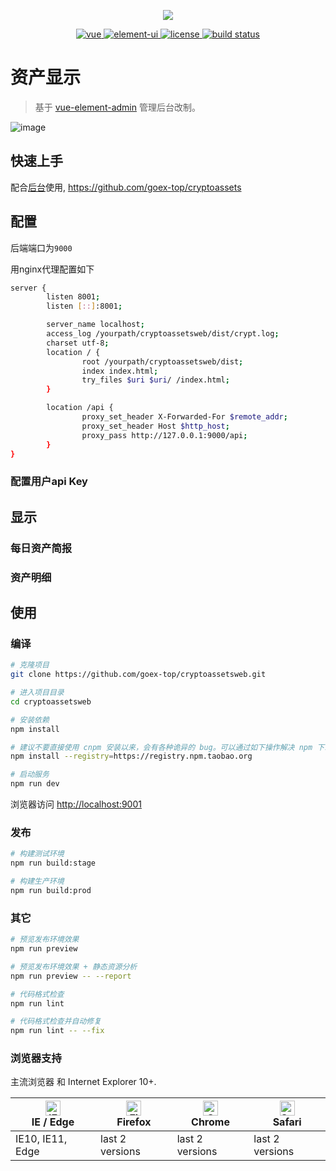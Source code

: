<p align="center">
    <img src="https://raw.githubusercontent.com/goex-top/cryptoassetsweb/master/public/favicon.ico">
</p>

<p align="center">
  <a href="https://github.com/vuejs/vue">
    <img src="https://img.shields.io/badge/vue-2.6.11-brightgreen.svg" alt="vue">
  </a>
  <a href="https://github.com/ElemeFE/element">
    <img src="https://img.shields.io/badge/element--ui-2.13.0-brightgreen.svg" alt="element-ui">
  </a>
  <a href="https://github.com/goex-top/cryptoassetsweb/master/LICENSE">
    <img src="https://img.shields.io/github/license/mashape/apistatus.svg" alt="license">
  </a>
  <a href="https://www.travis-ci.com/goex-top/cryptoassetsweb">
    <img src="https://www.travis-ci.com/goex-top/cryptoassetsweb.svg?branch=master" alt="build status">
  </a>
</p>

# 资产显示


> 基于 [vue-element-admin](https://github.com/PanJiaChen/vue-element-admin) 管理后台改制。

![image](https://raw.githubusercontent.com/goex-top/cryptoassetsweb/master/assets.gif)

## 快速上手

配合[后台](https://github.com/goex-top/cryptoassets)使用, https://github.com/goex-top/cryptoassets

## 配置

后端端口为`9000`

用nginx代理配置如下
```bash
server {
        listen 8001;
        listen [::]:8001;

        server_name localhost;
        access_log /yourpath/cryptoassetsweb/dist/crypt.log;
        charset utf-8;
        location / {
                root /yourpath/cryptoassetsweb/dist;
                index index.html;
                try_files $uri $uri/ /index.html;
        }

        location /api {
                proxy_set_header X-Forwarded-For $remote_addr;
                proxy_set_header Host $http_host;
                proxy_pass http://127.0.0.1:9000/api;
        }
}
```

### 配置用户api Key

## 显示

### 每日资产简报

### 资产明细

## 使用

### 编译

```bash
# 克隆项目
git clone https://github.com/goex-top/cryptoassetsweb.git

# 进入项目目录
cd cryptoassetsweb

# 安装依赖
npm install

# 建议不要直接使用 cnpm 安装以来，会有各种诡异的 bug。可以通过如下操作解决 npm 下载速度慢的问题
npm install --registry=https://registry.npm.taobao.org

# 启动服务
npm run dev
```

浏览器访问 [http://localhost:9001](http://localhost:9001)

### 发布

```bash
# 构建测试环境
npm run build:stage

# 构建生产环境
npm run build:prod
```

### 其它

```bash
# 预览发布环境效果
npm run preview

# 预览发布环境效果 + 静态资源分析
npm run preview -- --report

# 代码格式检查
npm run lint

# 代码格式检查并自动修复
npm run lint -- --fix
```

### 浏览器支持

主流浏览器 和 Internet Explorer 10+.

| [<img src="https://raw.githubusercontent.com/alrra/browser-logos/master/src/edge/edge_48x48.png" alt="IE / Edge" width="24px" height="24px" />](http://godban.github.io/browsers-support-badges/)</br>IE / Edge | [<img src="https://raw.githubusercontent.com/alrra/browser-logos/master/src/firefox/firefox_48x48.png" alt="Firefox" width="24px" height="24px" />](http://godban.github.io/browsers-support-badges/)</br>Firefox | [<img src="https://raw.githubusercontent.com/alrra/browser-logos/master/src/chrome/chrome_48x48.png" alt="Chrome" width="24px" height="24px" />](http://godban.github.io/browsers-support-badges/)</br>Chrome | [<img src="https://raw.githubusercontent.com/alrra/browser-logos/master/src/safari/safari_48x48.png" alt="Safari" width="24px" height="24px" />](http://godban.github.io/browsers-support-badges/)</br>Safari |
| --------- | --------- | --------- | --------- |
| IE10, IE11, Edge| last 2 versions| last 2 versions| last 2 versions
